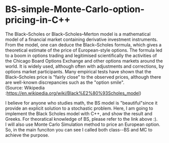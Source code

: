 # BS-simple-Monte-Carlo-option-pricing-in-C++  
The Black–Scholes or Black–Scholes–Merton model is a mathematical model of a financial market containing derivative investment instruments. From the model, one can deduce the Black–Scholes formula, which gives a theoretical estimate of the price of European-style options. The formula led to a boom in options trading and legitimised scientifically the activities of the Chicago Board Options Exchange and other options markets around the world. lt is widely used, although often with adjustments and corrections, by options market participants. Many empirical tests have shown that the Black–Scholes price is "fairly close" to the observed prices, although there are well-known discrepancies such as the "option smile".  
(Source: Wikipedia :https://en.wikipedia.org/wiki/Black%E2%80%93Scholes_model)  

I believe for anyone who studies math, the BS model is "beautiful"since it provide an explicit solution to a stochastic problem. Here, I am going to implement the Black Scholes model with C++, and show the result and Greeks. For theoratical knowledge of BS, please refer to the link above :).  
I will also use Monte Carlo Simulation method to price an European option. So, in the main funciton you can see I called both class--BS and MC to achieve the purpose.  
 
